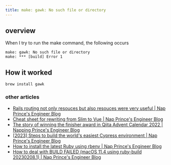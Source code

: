 ```yaml
---
title: make: gawk: No such file or directory
---
```


## overview

When I try to run the make command, the following occurs

```
make: gawk: No such file or directory
make: *** [build] Error 1
```

## How it worked

```
brew install gawk
```

### other articles
- [Rails routing not only resouces but also resouces were very useful | Nap Prince's Engineer Blog](./article49.html)
- [Cheat sheet for rewriting from Slim to Vue | Nap Prince's Engineer Blog](./article50.html)
- [The story of winning the finisher award in Qiita Advent Calendar 2022 | Napping Prince's Engineer Blog](./article51.html)
- [[2023] Steps to build the world's easiest Cypress environment | Nap Prince's Engineer Blog](./article52.html)
- [How to install the latest Ruby using rbenv | Nap Prince's Engineer Blog](./article53.html)
- [How to deal with BUILD FAILED (macOS 11.4 using ruby-build 20230208.1) | Nap Prince's Engineer Blog](./article54.html)